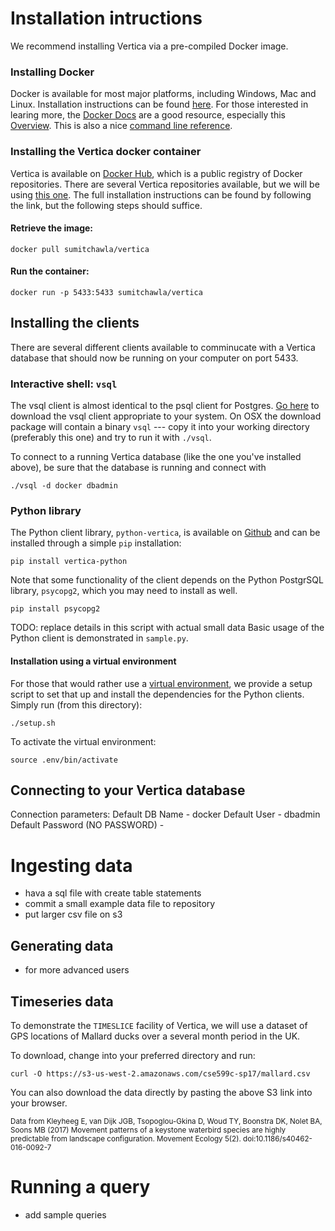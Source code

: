 # Installation intructions

We recommend installing Vertica via a pre-compiled Docker image.

### Installing Docker
Docker is available for most major platforms, including Windows, Mac and Linux.
Installation instructions can be found [here](https://docs.docker.com/engine/getstarted/step_one/).
For those interested in learing more, the [Docker Docs](https://docs.docker.com) are a good
resource, especially this [Overview](https://docs.docker.com/engine/understanding-docker/).
This is also a nice [command line reference](https://docs.docker.com/engine/reference/commandline/docker/).

### Installing the Vertica docker container
Vertica is available on [Docker Hub](https://hub.docker.com/), which is a public
registry of Docker repositories. There are several Vertica repositories available,
but we will be using [this one](https://hub.docker.com/r/sumitchawla/vertica/).
The full installation instructions can be found by following the link, but the following
steps should suffice.

#### Retrieve the image:
`docker pull sumitchawla/vertica`

#### Run the container:
`docker run -p 5433:5433 sumitchawla/vertica`

## Installing the clients
There are several different clients available to comminucate with a Vertica database
that should now be running on your computer on port 5433.

### Interactive shell: `vsql`
The vsql client is almost identical to the psql client for Postgres. [Go here](https://my.vertica.com/download/vertica/client-drivers/) to download the vsql client appropriate to your system. On OSX the download package will contain a binary `vsql` --- copy it into your working directory (preferably this one) and try to run it with `./vsql`. 

To connect to a running Vertica database (like the one you've installed above), be sure that the database is running and connect with 
```
./vsql -d docker dbadmin
```
### Python library
The Python client library, `python-vertica`, is available on [Github](https://github.com/uber/vertica-python) and can be installed through a simple `pip` installation:
```
pip install vertica-python
```
Note that some functionality of the client depends on the Python PostgrSQL library, 
`psycopg2`, which you may need to install as well.
```
pip install psycopg2
```

TODO: replace details in this script with actual small data
Basic usage of the Python client is demonstrated in `sample.py`.

#### Installation using a virtual environment
For those that would rather use a [virtual environment](http://python-guide-pt-br.readthedocs.io/en/latest/dev/virtualenvs/), we provide a setup script to set that up and install the
dependencies for the Python clients. Simply run (from this directory):
```
./setup.sh
```
To activate the virtual environment:
```
source .env/bin/activate
```

## Connecting to your Vertica database

Connection parameters:
Default DB Name - docker
Default User - dbadmin
Default Password (NO PASSWORD) -

# Ingesting data
- hava a sql file with create table statements
- commit a small example data file to repository
- put larger csv file on s3 

## Generating data
- for more advanced users

## Timeseries data
To demonstrate the `TIMESLICE` facility of Vertica, we will use a dataset of GPS locations of Mallard ducks over a several month period in the UK. 

To download, change into your preferred directory and run: 
```
curl -O https://s3-us-west-2.amazonaws.com/cse599c-sp17/mallard.csv
```
You can also download the data directly by pasting the above S3 link into your browser. 

<small>Data from Kleyheeg E, van Dijk JGB, Tsopoglou-Gkina D, Woud TY, Boonstra DK, Nolet BA, Soons MB (2017) Movement patterns of a keystone waterbird species are highly predictable from landscape configuration. Movement Ecology 5(2). doi:10.1186/s40462-016-0092-7 </small>

# Running a query
- add sample queries
